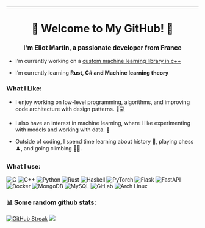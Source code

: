 
---
<h1 align="center">🚀 Welcome to My GitHub! 🚀</h1>
<h3 align="center">I'm Eliot Martin, a passionate developer from France</h3>

- I’m currently working on a [custom machine learning library in c++](https://github.com/emartin2109/my-ml-library)

- I’m currently learning **Rust, C# and Machine learning theory**

<h3 align="left">What I Like:</h3>

- I enjoy working on low-level programming, algorithms, and improving code architecture with design patterns. 🧠💻

- I also have an interest in machine learning, where I like experimenting with models and working with data. 🤖

- Outside of coding, I spend time learning about history 📜, playing chess ♟️, and going climbing 🧗‍♂️.




<h3 align="left">What I use:</h3>

![C](https://img.shields.io/badge/c-%2300599C.svg?style=for-the-badge&logo=c&logoColor=white)
![C++](https://img.shields.io/badge/c++-%2300599C.svg?style=for-the-badge&logo=c%2B%2B&logoColor=white)
![Python](https://img.shields.io/badge/python-3670A0?style=for-the-badge&logo=python&logoColor=ffdd54)
![Rust](https://img.shields.io/badge/Rust-%23000000.svg?style=for-the-badge&logo=rust&logoColor=white)
![Haskell](https://img.shields.io/badge/Haskell-5e5086?style=for-the-badge&logo=haskell&logoColor=white)
![PyTorch](https://img.shields.io/badge/PyTorch-%23EE4C2C.svg?style=for-the-badge&logo=PyTorch&logoColor=white)
![Flask](https://img.shields.io/badge/flask-%23000.svg?style=for-the-badge&logo=flask&logoColor=white)
![FastAPI](https://img.shields.io/badge/FastAPI-009485.svg?style=for-the-badge&logo=fastapi&logoColor=white)
![Docker](https://img.shields.io/badge/Docker-2496ED?style=for-the-badge&logo=docker&logoColor=fff)
![MongoDB](https://img.shields.io/badge/MongoDB-%234ea94b.svg?style=for-the-badge&logo=mongodb&logoColor=white)
![MySQL](https://img.shields.io/badge/MySQL-4479A1?style=for-the-badge&logo=mysql&logoColor=fff)
![GitLab](https://img.shields.io/badge/GitLab-FC6D26?style=for-the-badge&logo=gitlab&logoColor=fff)
![Arch Linux](https://img.shields.io/badge/Arch%20Linux-1793D1?style=for-the-badge&logo=arch-linux&logoColor=fff)



<h3 align="left">📊 Some random github stats:</h3>

[![GitHub Streak](https://github-readme-streak-stats.herokuapp.com?user=emartin2109&theme=dark&hide_border=true&short_numbers=true&date_format=j%20M%5B%20Y%5D&mode=weekly)](https://git.io/streak-stats)
![](https://github-readme-stats.vercel.app/api/top-langs/?username=emartin2109&theme=dark&hide_border=false&include_all_commits=false&count_private=true&layout=compact)
